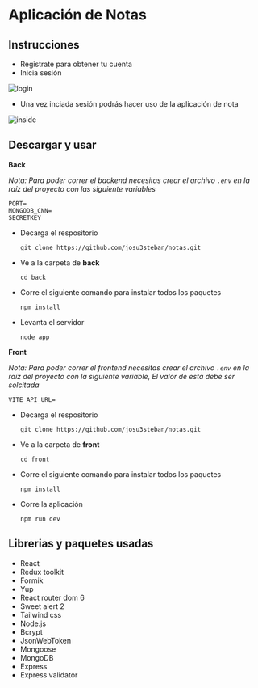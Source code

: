 # Aplicación de Notas

## Instrucciones

- Registrate para obtener tu cuenta
- Inicia sesión

![login](https://user-images.githubusercontent.com/84942510/183358518-acaf94b3-85ce-4dab-a25a-dd6ac9ffc053.jpeg)

- Una vez inciada sesión podrás hacer uso de la aplicación de nota

![inside](https://user-images.githubusercontent.com/84942510/183358647-86b5f83f-42aa-418f-8199-a81c89ba86d5.jpeg)

## Descargar y usar

**Back**

*Nota: Para poder correr el backend necesitas crear el archivo `.env` en la raíz del proyecto con las siguiente variables*

    PORT=
    MONGODB_CNN=
    SECRETKEY

- Decarga el respositorio

    `git clone https://github.com/josu3steban/notas.git`

- Ve a la carpeta de **back**

    `cd back`
    
- Corre el siguiente comando para instalar todos los paquetes

    `npm install`
    
- Levanta el servidor

    `node app`
    
**Front**

*Nota: Para poder correr el frontend necesitas crear el archivo `.env` en la raíz del proyecto con la siguiente variable, El valor de esta debe ser solcitada*

    VITE_API_URL=
    
- Decarga el respositorio

    `git clone https://github.com/josu3steban/notas.git`

- Ve a la carpeta de **front**

    `cd front`
    
- Corre el siguiente comando para instalar todos los paquetes

    `npm install`
    
- Corre la aplicación

    `npm run dev`
    
## Librerias y paquetes usadas

- React
- Redux toolkit
- Formik
- Yup
- React router dom 6
- Sweet alert 2
- Tailwind css
- Node.js
- Bcrypt
- JsonWebToken
- Mongoose
- MongoDB
- Express
- Express validator
